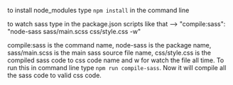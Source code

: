 to install node_modules type `npm install` in the command line

to watch sass type in the package.json scripts like that --> "compile:sass": "node-sass sass/main.scss css/style.css -w"

compile:sass is the command name, node-sass is the package name, sass/main.scss is the main sass source file name, css/style.css is the compiled sass code to css code name and w for watch the file all time. To run this in command line type `npm run compile-sass`. Now it will compile all the sass code to valid css code.